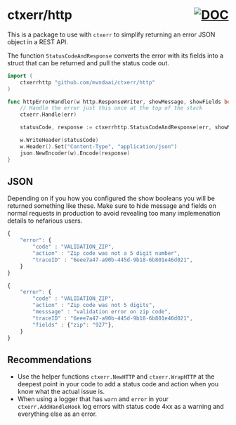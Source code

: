 # ctxerr/http <span style='float: right;'>[![DOC](https://img.shields.io/badge/godoc-reference-blue.svg)](https://pkg.go.dev/github.com/mvndaai/ctxerr/http)</span>

This is a package to use with `ctxerr` to simplify returning an error JSON object in a REST API.

The function `StatusCodeAndResponse` converts the error with its fields into a struct that can be returned and pull the status code out.

```go
import (
    ctxerrhttp "github.com/mvndaai/ctxerr/http"
)

func httpErrorHandler(w http.ResponseWriter, showMessage, showFields bool)
    // Handle the error just this once at the top of the stack
    ctxerr.Handle(err)

    statusCode, response := ctxerrhttp.StatusCodeAndResponse(err, showMessage, showFields)

    w.WriteHeader(statusCode)
    w.Header().Set("Content-Type", "application/json")
    json.NewEncoder(w).Encode(response)
}
```

## JSON

Depending on if you how you configured the show booleans you will be returned something like these. Make sure to hide message and fields on normal requests in production to avoid revealing too many implemenation details to nefarious users.

```javascript
{
    "error": {
        "code" : "VALIDATION_ZIP",
        "action" : "Zip code was not a 5 digit number",
        "traceID" : "6eee7a47-a90b-445d-9b18-6b801e46d021",
    }
}
```

```javascript
{
    "error": {
        "code" : "VALIDATION_ZIP",
        "action" : "Zip code was not 5 digits",
        "messsage" : "validation error on zip code",
        "traceID" : "6eee7a47-a90b-445d-9b18-6b801e46d021",
        "fields" : {"zip": "927"},
    }
}
```

## Recommendations

* Use the helper functions `ctxerr.NewHTTP` and `ctxerr.WrapHTTP` at the deepest point in your code to add a status code and action when you know what the actual issue is.
* When using a logger that has `warn` and `error` in your `ctxerr.AddHandleHook` log errors with status code 4xx as a warning and everything else as an error.